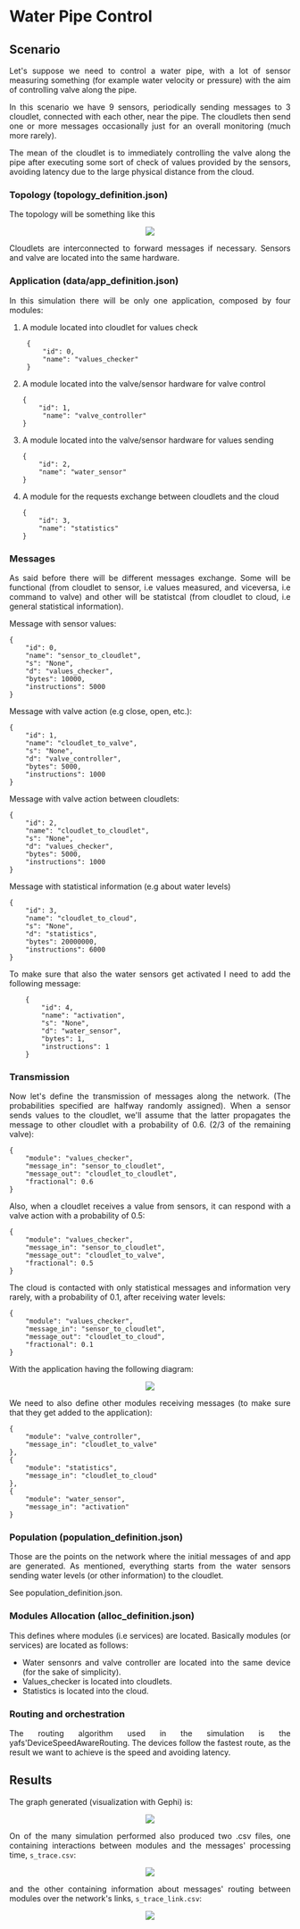 <div style="text-align: justify">

# Water Pipe Control

## Scenario
Let's suppose we need to control a water pipe, with a lot of sensor measuring something (for example water velocity or pressure) with the aim of controlling valve along the pipe.

In this scenario we have 9 sensors, periodically sending messages to 3 cloudlet, connected with each other, near the pipe. The cloudlets then send one or more messages occasionally just for an overall monitoring (much more rarely).

The mean of the cloudlet is to immediately controlling the valve along the pipe after executing some sort of check of values provided by the sensors, avoiding latency due to the large physical distance from the cloud.

### Topology (topology_definition.json)

The topology will be something like this<br>
<div style="text-align: center">

![](topology.png)
</div>

Cloudlets are interconnected to forward messages if necessary. Sensors and valve are located into the same hardware.

### Application (data/app_definition.json)

In this simulation there will be only one application, composed by four modules:<br>
1. A module located into cloudlet for values check
   ```
    {
        "id": 0,
        "name": "values_checker"
    }
   ```
1. A module located into the valve/sensor hardware for valve control
   ```
   {
       "id": 1,
        "name": "valve_controller"
   }
   ```
1. A module located into the valve/sensor hardware for values sending
   ```
   {
       "id": 2,
       "name": "water_sensor"
   }
   ```
2. A module for the requests exchange between cloudlets and the cloud
   ```
   {
       "id": 3,
       "name": "statistics"
   }
   ```

### Messages

As said before there will be different messages exchange. Some will be functional (from cloudlet to sensor, i.e values measured, and viceversa, i.e command to valve) and other will be statistcal (from cloudlet to cloud, i.e general statistical information).

Message with sensor values:
```
{
    "id": 0,
    "name": "sensor_to_cloudlet",
    "s": "None",
    "d": "values_checker",
    "bytes": 10000,
    "instructions": 5000
}
```

Message with valve action (e.g close, open, etc.):
```
{
    "id": 1,
    "name": "cloudlet_to_valve",
    "s": "None",
    "d": "valve_controller",
    "bytes": 5000,
    "instructions": 1000
}
```

Message with valve action between cloudlets:
```
{
    "id": 2,
    "name": "cloudlet_to_cloudlet",
    "s": "None",
    "d": "values_checker",
    "bytes": 5000,
    "instructions": 1000
}
```

Message with statistical information (e.g about water levels)
```
{
    "id": 3,
    "name": "cloudlet_to_cloud",
    "s": "None",
    "d": "statistics",
    "bytes": 20000000,
    "instructions": 6000
}
```

To make sure that also the water sensors get activated I need to add the following message:
```
    {
        "id": 4,
        "name": "activation",
        "s": "None",
        "d": "water_sensor",
        "bytes": 1,
        "instructions": 1
    }
```

### Transmission
Now let's define the transmission of messages along the network. (The probabilities specified are halfway randomly assigned).
When a sensor sends values to the cloudlet, we'll assume that the latter propagates the message to other cloudlet with a probability of 0.6. (2/3 of the remaining valve):
```
{
    "module": "values_checker",
    "message_in": "sensor_to_cloudlet",
    "message_out": "cloudlet_to_cloudlet",
    "fractional": 0.6
}
```
Also, when a cloudlet receives a value from sensors, it can respond with a valve action with a probability of 0.5:
```
{
    "module": "values_checker",
    "message_in": "sensor_to_cloudlet",
    "message_out": "cloudlet_to_valve",
    "fractional": 0.5
}
```
The cloud is contacted with only statistical messages and information very rarely,  with a probability of 0.1, after receiving water levels:
```
{
    "module": "values_checker",
    "message_in": "sensor_to_cloudlet",
    "message_out": "cloudlet_to_cloud",
    "fractional": 0.1
}
```
With the application having the following diagram:<br>
<div style="text-align: center">

![](application_diagram.png)
</div>

We need to also define other modules receiving messages (to make sure that they get added to the application):
```
{
    "module": "valve_controller",
    "message_in": "cloudlet_to_valve"
},
{
    "module": "statistics",
    "message_in": "cloudlet_to_cloud"
},
{
    "module": "water_sensor",
    "message_in": "activation"
}
```

### Population (population_definition.json)

Those are the points on the network where the initial messages of and app are generated. As mentioned, everything starts from the water sensors sending water levels (or other information) to the cloudlet.

See population_definition.json.

### Modules Allocation (alloc_definition.json)

This defines where modules (i.e services) are located. Basically modules (or services) are located as follows:
- Water sensonrs and valve controller are located into the same device (for the sake of simplicity).
- Values_checker is located into cloudlets.
- Statistics is located into the cloud.

### Routing and orchestration

The routing algorithm used in the simulation is the yafs'DeviceSpeedAwareRouting. The devices follow the fastest route, as the result we want to achieve is the speed and avoiding latency.

## Results
The graph generated (visualization with Gephi) is:<br>
<div style="text-align: center">

![](gephi_graph.png)
</div>

On of the many simulation performed also produced two .csv files, one containing interactions between modules and the messages' processing time, ```s_trace.csv```:
<div style="text-align: center">

![](s_trace.png)
</div>

and the other containing information about messages' routing between modules over the network's links, ```s_trace_link.csv```:
<div style="text-align: center">

![](s_trace_link.png)
</div>